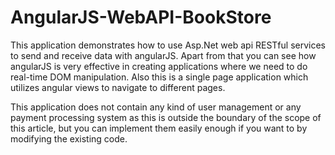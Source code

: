 AngularJS-WebAPI-BookStore
==========================

This application demonstrates how to use Asp.Net web api RESTful services to send and receive data with angularJS. Apart from that you can see how angularJS is very effective in creating applications where we need to do real-time DOM manipulation.  Also this is a single page application which utilizes angular views to navigate to different pages. 

This application does not contain any kind of user management or any payment processing system as this is outside the boundary of the scope of this article, but you can implement them easily enough if you want to by modifying the existing code. 

